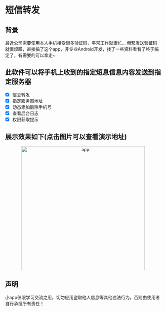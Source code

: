 # 短信转发

## 背景

最近公司需要使用本人手机接受很多验证码，平常工作就很忙... 频繁发送验证码就很烦躁，直接搞了这个app，非专业Android开发，找了一些资料看看了终于搞定了，有需要的可以拿走~


## 此软件可以将手机上收到的指定短息信息内容发送到指定服务器

- [x] 信息转发
- [x] 指定服务器地址
- [x] 动态添加删除手机号
- [x] 查看后台日志
- [x] 权限获取提示

## 展示效果如下(点击图片可以查看演示地址)

<p align="center"><a href="https://leg.liudongyang.top" target="_blank" rel="noopener noreferrer"><img width="400" src="https://cdn.jsdelivr.net/gh/gitldy1013/SMSPoster-Pro/img/app.jpg" alt="app"></a></p>

## 声明

小app仅限学习交流之用，切勿应用盗取他人信息等其他违法行为，否则由使用者自行承担所有责任！
